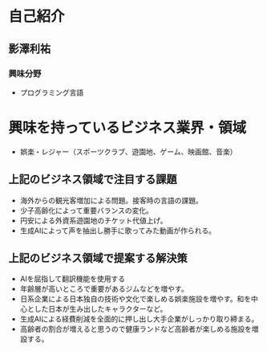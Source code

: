 # 自己紹介

## 影澤利祐

### 興味分野
- プログラミング言語

# 興味を持っているビジネス業界・領域
- 娯楽・レジャー（スポーツクラブ、遊園地、ゲーム、映画館、音楽）

## 上記のビジネス領域で注目する課題

- 海外からの観光客増加による問題。接客時の言語の課題。
- 少子高齢化によって重要バランスの変化。
- 円安による外資系遊園地のチケット代値上げ。
- 生成AIによって声を抽出し勝手に歌ってみた動画が作られる。
## 上記のビジネス領域で提案する解決策

- AIを屈指して翻訳機能を使用する
- 年齢層が高いところで重要があるジムなどを増やす。
- 日系企業による日本独自の技術や文化で楽しめる娯楽施設を増やす。和を中心とした日本が生み出したキャラクターなど。
- 生成AIによる経費削減を全面的に押し出し大手企業がしっかり取り締まる。
- 高齢者の割合が増えると思うので健康ランドなど高齢者が楽しめる施設を増設する。